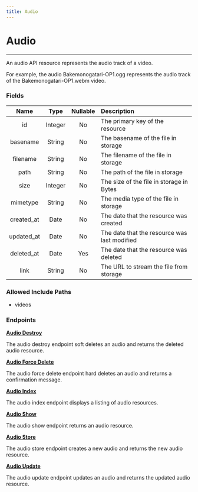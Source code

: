 ```yaml
---
title: Audio
---
```


# Audio

---

An audio API resource represents the audio track of a video.

For example, the audio Bakemonogatari-OP1.ogg represents the audio track of the Bakemonogatari-OP1.webm video.

### Fields

|    Name    |  Type   | Nullable | Description                                  |
| :--------: | :-----: | :------: | :------------------------------------------- |
| id         | Integer | No       | The primary key of the resource              |
| basename   | String  | No       | The basename of the file in storage          |
| filename   | String  | No       | The filename of the file in storage          |
| path       | String  | No       | The path of the file in storage              |
| size       | Integer | No       | The size of the file in storage in Bytes     |
| mimetype   | String  | No       | The media type of the file in storage        |
| created_at | Date    | No       | The date that the resource was created       |
| updated_at | Date    | No       | The date that the resource was last modified |
| deleted_at | Date    | Yes      | The date that the resource was deleted       |
| link       | String  | No       | The URL to stream the file from storage      |

### Allowed Include Paths

* videos

### Endpoints

**[Audio Destroy](/wiki/audio/destroy/)**

The audio destroy endpoint soft deletes an audio and returns the deleted audio resource.

**[Audio Force Delete](/wiki/audio/forceDelete/)**

The audio force delete endpoint hard deletes an audio and returns a confirmation message.

**[Audio Index](/wiki/audio/index/)**

The audio index endpoint displays a listing of audio resources.

**[Audio Show](/wiki/audio/show/)**

The audio show endpoint returns an audio resource.

**[Audio Store](/wiki/audio/store/)**

The audio store endpoint creates a new audio and returns the new audio resource.

**[Audio Update](/wiki/audio/update/)**

The audio update endpoint updates an audio and returns the updated audio resource.